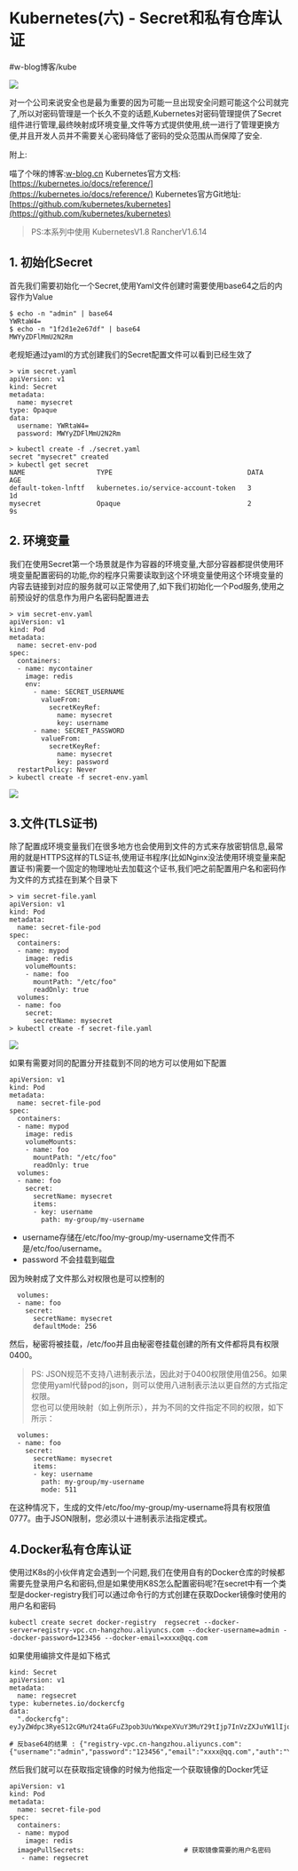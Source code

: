 # Kubernetes(六) - Secret和私有仓库认证
#w-blog博客/kube

![](Kubernetes(%E5%85%AD)%20-%20Secret%E5%92%8C%E7%A7%81%E6%9C%89%E4%BB%93%E5%BA%93%E8%AE%A4%E8%AF%81/1B88873A-A973-4B22-A7BB-945B4E30394E.png)

对一个公司来说安全也是最为重要的因为可能一旦出现安全问题可能这个公司就完了,所以对密码管理是一个长久不变的话题,Kubernetes对密码管理提供了Secret组件进行管理,最终映射成环境变量,文件等方式提供使用,统一进行了管理更换方便,并且开发人员并不需要关心密码降低了密码的受众范围从而保障了安全.

附上:

喵了个咪的博客:[w-blog.cn](w-blog.cn)
Kubernetes官方文档:[https://kubernetes.io/docs/reference/](https://kubernetes.io/docs/reference/)
Kubernetes官方Git地址:[https://github.com/kubernetes/kubernetes](https://github.com/kubernetes/kubernetes)

> PS:本系列中使用 KubernetesV1.8 RancherV1.6.14  

## 1. 初始化Secret
首先我们需要初始化一个Secret,使用Yaml文件创建时需要使用base64之后的内容作为Value
```
$ echo -n "admin" | base64
YWRtaW4=
$ echo -n "1f2d1e2e67df" | base64
MWYyZDFlMmU2N2Rm
```

老规矩通过yaml的方式创建我们的Secret配置文件可以看到已经生效了

```
> vim secret.yaml
apiVersion: v1
kind: Secret
metadata:
  name: mysecret
type: Opaque
data:
  username: YWRtaW4=
  password: MWYyZDFlMmU2N2Rm

> kubectl create -f ./secret.yaml
secret "mysecret" created
> kubectl get secret
NAME                  TYPE                                  DATA      AGE
default-token-lnftf   kubernetes.io/service-account-token   3         1d
mysecret              Opaque                                2         9s
```



## 2. 环境变量
我们在使用Secret第一个场景就是作为容器的环境变量,大部分容器都提供使用环境变量配置密码的功能,你的程序只需要读取到这个环境变量使用这个环境变量的内容去链接到对应的服务就可以正常使用了,如下我们初始化一个Pod服务,使用之前预设好的信息作为用户名密码配置进去

```
> vim secret-env.yaml
apiVersion: v1
kind: Pod
metadata:
  name: secret-env-pod
spec:
  containers:
  - name: mycontainer
    image: redis
    env:
      - name: SECRET_USERNAME
        valueFrom:
          secretKeyRef:
            name: mysecret
            key: username
      - name: SECRET_PASSWORD
        valueFrom:
          secretKeyRef:
            name: mysecret
            key: password
  restartPolicy: Never
> kubectl create -f secret-env.yaml
```

![](Kubernetes(%E5%85%AD)%20-%20Secret%E5%92%8C%E7%A7%81%E6%9C%89%E4%BB%93%E5%BA%93%E8%AE%A4%E8%AF%81/603DFD84-51E4-4A5E-8DB9-7899D8C47C4D.png)


## 3.文件(TLS证书)

除了配置成环境变量我们在很多地方也会使用到文件的方式来存放密钥信息,最常用的就是HTTPS这样的TLS证书,使用证书程序(比如Nginx没法使用环境变量来配置证书)需要一个固定的物理地址去加载这个证书,我们吧之前配置用户名和密码作为文件的方式挂在到某个目录下

```
> vim secret-file.yaml
apiVersion: v1
kind: Pod
metadata:
  name: secret-file-pod
spec:
  containers:
  - name: mypod
    image: redis
    volumeMounts:
    - name: foo
      mountPath: "/etc/foo"
      readOnly: true
  volumes:
  - name: foo
    secret:
      secretName: mysecret
> kubectl create -f secret-file.yaml
```

![](Kubernetes(%E5%85%AD)%20-%20Secret%E5%92%8C%E7%A7%81%E6%9C%89%E4%BB%93%E5%BA%93%E8%AE%A4%E8%AF%81/827F06D0-3613-4EBD-8C4A-85038985E610.png)


如果有需要对同的配置分开挂载到不同的地方可以使用如下配置

```
apiVersion: v1
kind: Pod
metadata:
  name: secret-file-pod
spec:
  containers:
  - name: mypod
    image: redis
    volumeMounts:
    - name: foo
      mountPath: "/etc/foo"
      readOnly: true
  volumes:
  - name: foo
    secret:
      secretName: mysecret
      items:
      - key: username
        path: my-group/my-username
```

- username存储在/etc/foo/my-group/my-username文件而不是/etc/foo/username。
- password 不会挂载到磁盘

因为映射成了文件那么对权限也是可以控制的

```
  volumes:
  - name: foo
    secret:
      secretName: mysecret
      defaultMode: 256
```

然后，秘密将被挂载，/etc/foo并且由秘密卷挂载创建的所有文件都将具有权限0400。
> PS: JSON规范不支持八进制表示法，因此对于0400权限使用值256。如果您使用yaml代替pod的json，则可以使用八进制表示法以更自然的方式指定权限。  
您也可以使用映射（如上例所示），并为不同的文件指定不同的权限，如下所示：

```
  volumes:
  - name: foo
    secret:
      secretName: mysecret
      items:
      - key: username
        path: my-group/my-username
        mode: 511
```

在这种情况下，生成的文件/etc/foo/my-group/my-username将具有权限值0777。由于JSON限制，您必须以十进制表示法指定模式。

## 4.Docker私有仓库认证
使用过K8s的小伙伴肯定会遇到一个问题,我们在使用自有的Docker仓库的时候都需要先登录用户名和密码,但是如果使用K8S怎么配置密码呢?在secret中有一个类型是docker-registry我们可以通过命令行的方式创建在获取Docker镜像时使用的用户名和密码

```
kubectl create secret docker-registry  regsecret --docker-server=registry-vpc.cn-hangzhou.aliyuncs.com --docker-username=admin --docker-password=123456 --docker-email=xxxx@qq.com
```

如果使用编排文件是如下格式
```
kind: Secret
apiVersion: v1
metadata:
  name: regsecret
type: kubernetes.io/dockercfg
data:
  ".dockercfg": eyJyZWdpc3RyeS12cGMuY24taGFuZ3pob3UuYWxpeXVuY3MuY29tIjp7InVzZXJuYW1lIjoiYWRtaW4iLCJwYXNzd29yZCI6IjEyMzQ1NiIsImVtYWlsIjoieHh4eEBxcS5jb20iLCJhdXRoIjoiWVdSdGFXNDZNVEl6TkRVMiJ9fQ==

# 反base64的结果 : {"registry-vpc.cn-hangzhou.aliyuncs.com":{"username":"admin","password":"123456","email":"xxxx@qq.com","auth":"YWRtaW46MTIzNDU2"}}
```

然后我们就可以在获取指定镜像的时候为他指定一个获取镜像的Docker凭证

```
apiVersion: v1
kind: Pod
metadata:
  name: secret-file-pod
spec:
  containers:
  - name: mypod
    image: redis
  imagePullSecrets:                         # 获取镜像需要的用户名密码
   - name: regsecret
```


